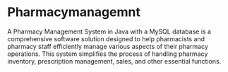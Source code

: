# Pharmacymanagemnt
A  Pharmacy Management System in Java with a MySQL database is a comprehensive software solution designed to help pharmacists and pharmacy staff efficiently manage various aspects of their pharmacy operations. This system simplifies the process of handling pharmacy inventory, prescription management, sales, and other essential functions.

